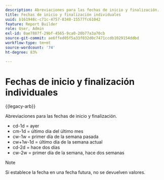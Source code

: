 ```yaml
---
description: Abreviaciones para las fechas de inicio y finalización.
title: Fechas de inicio y finalización individuales
uuid: b161948c-c71c-4757-8348-15577fc61042
feature: Report Builder
role: User, Admin
exl-id: 0ae7887f-29bf-4565-9ca0-20b77a3a70cb
source-git-commit: ae6ffed05f5a33f032d0c7471ccdb1029154ddbd
workflow-type: tm+mt
source-wordcount: '74'
ht-degree: 83%

---
```


# Fechas de inicio y finalización individuales

{{legacy-arb}}

Abreviaciones para las fechas de inicio y finalización.

* cd-1d = ayer
* cm-1d = último día del último mes
* cw-1w = primer día de la semana pasada
* cw+1w-1d = último día de la semana actual
* cd-2d = hace dos días
* cw-2w = primer día de la semana, hace dos semanas

>[!NOTE]
>
>Si establece la fecha en una fecha futura, no se devuelven valores.
